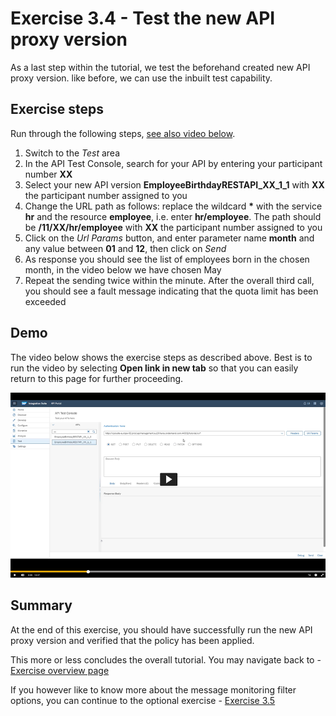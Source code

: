 # Exercise 3.4 - Test the new API proxy version

As a last step within the tutorial, we test the beforehand created new API proxy version. like before, we can use the inbuilt test capability.

## Exercise steps

Run through the following steps, [see also video below](#Demo).
1. Switch to the *Test* area
2. In the API Test Console, search for your API by entering your participant number **XX**
3. Select your new API version **EmployeeBirthdayRESTAPI_XX_1_1** with **XX** the participant number assigned to you
4. Change the URL path as follows: replace the wildcard __*__ with the service **hr** and the resource **employee**, i.e. enter **hr/employee**. The path should be **/11/XX/hr/employee** with **XX** the participant number assigned to you
5. Click on the *Url Params* button, and enter parameter name **month** and any value between **01** and **12**, then click on *Send*
6. As response you should see the list of employees born in the chosen month, in the video below we have chosen May
7. Repeat the sending twice within the minute. After the overall third call, you should see a fault message indicating that the quota limit has been exceeded

## Demo

The video below shows the exercise steps as described above. Best is to run the video by selecting **Open link in new tab** so that you can easily return to this page for further proceeding.

[![Test API version video](/exercises/ex3/images/APIM_RunNewAPIVersion_Thumbnail.png)](https://sapvideoa35699dc5.hana.ondemand.com/?entry_id=1_blb5k1bl)

## Summary

At the end of this exercise, you should have successfully run the new API proxy version and verified that the policy has been applied.

This more or less concludes the overall tutorial. You may navigate back to - [Exercise overview page](/README.md)

If you however like to know more about the message monitoring filter options, you can continue to the optional exercise - [Exercise 3.5](/exercises/ex3/ex35)
